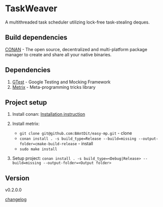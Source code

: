 
# TaskWeaver

A multithreaded task scheduler utilizing lock-free task-stealing deques.

## Build dependencies
[CONAN](https://conan.io/) - The open source, decentralized and multi-platform package
manager to create and share all your native binaries.

## Dependencies

1. [GTest](https://github.com/google/googletest) - Google Testing and Mocking Framework
2. [Metrix](https://github.com/BAntDit/easy-mp) - Meta-programming tricks library

## Project setup 

1. Install conan: [Installation instruction](https://docs.conan.io/2/installation.html)

2. Install metrix: 
    - `git clone git@github.com:BAntDit/easy-mp.git` - clone
    - `conan install . -s build_type=Release --build=missing --output-folder=cmake-build-release` - install
    - `sudo make install`

3. Setup project: `conan install . -s build_type=<Debug|Release> --build=missing --output-folder=<Output folder>`

## Version 

v0.2.0.0

[changelog](CHANGELOG.md)
